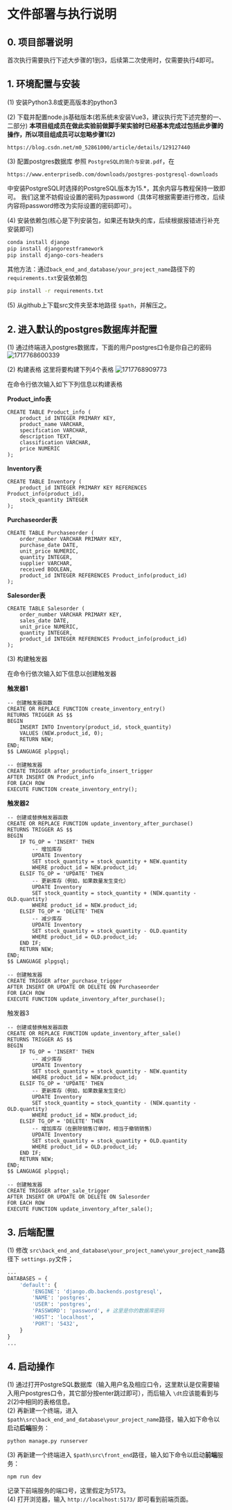 # 文件部署与执行说明

## 0. 项目部署说明

首次执行需要执行下述大步骤的1到3，后续第二次使用时，仅需要执行4即可。

## 1. 环境配置与安装

(1) 安装Python3.8或更高版本的python3

(2) 下载并配置node.js基础版本(若系统未安装Vue3，建议执行完下述完整的一、二部分)
**本项目组成员在做此实验前做脚手架实验时已经基本完成过包括此步骤的操作，所以项目组成员可以忽略步骤1(2)**

```shell
https://blog.csdn.net/m0_52861000/article/details/129127440
```

(3) 配置postgres数据库
参照 `PostgreSQL的简介与安装.pdf`，在

```shell
https://www.enterprisedb.com/downloads/postgres-postgresql-downloads
```

中安装PostgreSQL时选择的PostgreSQL版本为15.*，其余内容与教程保持一致即可。
我们这里不妨假设设置的密码为password（具体可根据需要进行修改，后续内容将password修改为实际设置的密码即可）。

(4) 安装依赖包(核心是下列安装包，如果还有缺失的库，后续根据报错进行补充安装即可)

```bash
conda install django  
pip install djangorestframework  
pip install django-cors-headers
```

其他方法：通过``back_end_and_database/your_project_name``路径下的``requirements.txt``安装依赖包
```bash
pip install -r requirements.txt
```

(5) 从github上下载src文件夹至本地路径 `$path`，并解压之。

## 2. 进入默认的postgres数据库并配置

(1) 通过终端进入postgres数据库，下面的用户postgres口令是你自己的密码
![1717768600339](image/README/1717768600339.jpg)

(2) 构建表格
这里将要构建下列4个表格
![1717768909773](image/README/1717768909773.jpg)

在命令行依次输入如下下列信息以构建表格

**Product_info表**

```pgsql
CREATE TABLE Product_info (
    product_id INTEGER PRIMARY KEY,
    product_name VARCHAR,
    specification VARCHAR,
    description TEXT,
    classification VARCHAR,
    price NUMERIC
);
```

**Inventory表**

```pgsql
CREATE TABLE Inventory (
    product_id INTEGER PRIMARY KEY REFERENCES Product_info(product_id),
    stock_quantity INTEGER
);
```

**Purchaseorder表**

```pgsql
CREATE TABLE Purchaseorder (
    order_number VARCHAR PRIMARY KEY,
    purchase_date DATE,
    unit_price NUMERIC,
    quantity INTEGER,
    supplier VARCHAR,
    received BOOLEAN,
    product_id INTEGER REFERENCES Product_info(product_id)
);

```

**Salesorder表**

```pgsql
CREATE TABLE Salesorder (
    order_number VARCHAR PRIMARY KEY,
    sales_date DATE,
    unit_price NUMERIC,
    quantity INTEGER,
    product_id INTEGER REFERENCES Product_info(product_id)
);

```

(3) 构建触发器

在命令行依次输入如下信息以创建触发器

**触发器1**

```pgsql
-- 创建触发器函数
CREATE OR REPLACE FUNCTION create_inventory_entry()
RETURNS TRIGGER AS $$
BEGIN
    INSERT INTO Inventory(product_id, stock_quantity)
    VALUES (NEW.product_id, 0);
    RETURN NEW;
END;
$$ LANGUAGE plpgsql;

-- 创建触发器
CREATE TRIGGER after_productinfo_insert_trigger
AFTER INSERT ON Product_info
FOR EACH ROW
EXECUTE FUNCTION create_inventory_entry();

```

**触发器2**

```pgsql
-- 创建或替换触发器函数
CREATE OR REPLACE FUNCTION update_inventory_after_purchase()
RETURNS TRIGGER AS $$
BEGIN
    IF TG_OP = 'INSERT' THEN
        -- 增加库存
        UPDATE Inventory
        SET stock_quantity = stock_quantity + NEW.quantity
        WHERE product_id = NEW.product_id;
    ELSIF TG_OP = 'UPDATE' THEN
        -- 更新库存（例如，如果数量发生变化）
        UPDATE Inventory
        SET stock_quantity = stock_quantity + (NEW.quantity - OLD.quantity)
        WHERE product_id = NEW.product_id;
    ELSIF TG_OP = 'DELETE' THEN
        -- 减少库存
        UPDATE Inventory
        SET stock_quantity = stock_quantity - OLD.quantity
        WHERE product_id = OLD.product_id;
    END IF;
    RETURN NEW;
END;
$$ LANGUAGE plpgsql;

-- 创建触发器
CREATE TRIGGER after_purchase_trigger
AFTER INSERT OR UPDATE OR DELETE ON Purchaseorder
FOR EACH ROW
EXECUTE FUNCTION update_inventory_after_purchase();

```

触发器3

```pgsql
-- 创建或替换触发器函数
CREATE OR REPLACE FUNCTION update_inventory_after_sale()
RETURNS TRIGGER AS $$
BEGIN
    IF TG_OP = 'INSERT' THEN
        -- 减少库存
        UPDATE Inventory
        SET stock_quantity = stock_quantity - NEW.quantity
        WHERE product_id = NEW.product_id;
    ELSIF TG_OP = 'UPDATE' THEN
        -- 更新库存（例如，如果数量发生变化）
        UPDATE Inventory
        SET stock_quantity = stock_quantity - (NEW.quantity - OLD.quantity)
        WHERE product_id = NEW.product_id;
    ELSIF TG_OP = 'DELETE' THEN
        -- 增加库存（在删除销售订单时，相当于撤销销售）
        UPDATE Inventory
        SET stock_quantity = stock_quantity + OLD.quantity
        WHERE product_id = OLD.product_id;
    END IF;
    RETURN NEW;
END;
$$ LANGUAGE plpgsql;

-- 创建触发器
CREATE TRIGGER after_sale_trigger
AFTER INSERT OR UPDATE OR DELETE ON Salesorder
FOR EACH ROW
EXECUTE FUNCTION update_inventory_after_sale();

```

## 3. 后端配置

(1) 修改 `src\back_end_and_database\your_project_name\your_project_name`路径下 `settings.py`文件；

```python
...
DATABASES = {
    'default': {
        'ENGINE': 'django.db.backends.postgresql',
        'NAME': 'postgres',
        'USER': 'postgres',
        'PASSWORD': 'password', # 这里是你的数据库密码
        'HOST': 'localhost',
        'PORT': '5432',
    }
}
...
```

## 4. 启动操作

(1) 通过打开PostgreSQL数据库（输入用户名及相应口令，这里默认是仅需要输入用户postgres口令，其它部分按enter跳过即可），而后输入 `\dt`应该能看到与2(2)中相同的表格信息。  
(2) 再新建一个终端，进入 `$path\src\back_end_and_database\your_project_name`路径，输入如下命令以启动**后端**服务：
```shell
python manage.py runserver
```  
(3) 再新建一个终端进入 `$path\src\front_end`路径，输入如下命令以启动**前端**服务：
```shell
npm run dev
```
记录下前端服务的端口号，这里假定为5173。  
(4) 打开浏览器，输入 `http://localhost:5173/` 即可看到前端页面。
